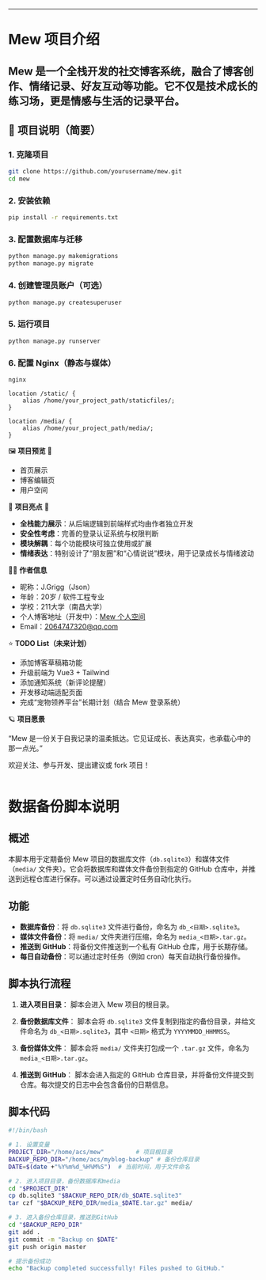 ---
# Mew 项目介绍


## Mew 是一个全栈开发的社交博客系统，融合了博客创作、情绪记录、好友互动等功能。它不仅是技术成长的练习场，更是情感与生活的记录平台。


## 🚀 项目说明（简要）


### 1. 克隆项目

```bash
git clone https://github.com/yourusername/mew.git
cd mew
```

### 2. 安装依赖

```bash
pip install -r requirements.txt
```

### 3. 配置数据库与迁移

```bash
python manage.py makemigrations
python manage.py migrate
```

### 4. 创建管理员账户（可选）

```bash
python manage.py createsuperuser
```

### 5. 运行项目

```bash
python manage.py runserver
```

### 6. 配置 Nginx（静态与媒体）

```nginx
nginx

location /static/ {
    alias /home/your_project_path/staticfiles/;
}

location /media/ {
    alias /home/your_project_path/media/;
}
```

🖼️ **项目预览** 🎨

* 首页展示
* 博客编辑页
* 用户空间

📌 **项目亮点** 🎯

* **全栈能力展示**：从后端逻辑到前端样式均由作者独立开发
* **安全性考虑**：完善的登录认证系统与权限判断
* **模块解耦**：每个功能模块可独立使用或扩展
* **情绪表达**：特别设计了“朋友圈”和“心情说说”模块，用于记录成长与情绪波动

👨‍💻 **作者信息**

* 昵称：J.Grigg（Json）
* 年龄：20岁 / 软件工程专业
* 学校：211大学（南昌大学）
* 个人博客地址（开发中）：[Mew 个人空间](https://app7534.acapp.acwing.com)
* Email：[2064747320@qq.com](mailto:2064747320@qq.com)

⭐️ **TODO List（未来计划）**

* 添加博客草稿箱功能
* 升级前端为 Vue3 + Tailwind
* 添加通知系统（新评论提醒）
* 开发移动端适配页面
* 完成“宠物领养平台”长期计划（结合 Mew 登录系统）

🪐 **项目愿景**

“Mew 是一份关于自我记录的温柔抵达。它见证成长、表达真实，也承载心中的那一点光。”

欢迎关注、参与开发、提出建议或 fork 项目！

```

```
# 数据备份脚本说明

## 概述

本脚本用于定期备份 Mew 项目的数据库文件（`db.sqlite3`）和媒体文件（`media/` 文件夹）。它会将数据库和媒体文件备份到指定的 GitHub 仓库中，并推送到远程仓库进行保存。可以通过设置定时任务自动化执行。

## 功能

- **数据库备份**：将 `db.sqlite3` 文件进行备份，命名为 `db_<日期>.sqlite3`。
- **媒体文件备份**：将 `media/` 文件夹进行压缩，命名为 `media_<日期>.tar.gz`。
- **推送到 GitHub**：将备份文件推送到一个私有 GitHub 仓库，用于长期存储。
- **每日自动备份**：可以通过定时任务（例如 cron）每天自动执行备份操作。

## 脚本执行流程

1. **进入项目目录**：
   脚本会进入 Mew 项目的根目录。

2. **备份数据库文件**：
   脚本会将 `db.sqlite3` 文件复制到指定的备份目录，并给文件命名为 `db_<日期>.sqlite3`，其中 `<日期>` 格式为 `YYYYMMDD_HHMMSS`。

3. **备份媒体文件**：
   脚本会将 `media/` 文件夹打包成一个 `.tar.gz` 文件，命名为 `media_<日期>.tar.gz`。

4. **推送到 GitHub**：
   脚本会进入指定的 GitHub 仓库目录，并将备份文件提交到仓库。每次提交的日志中会包含备份的日期信息。

## 脚本代码

```bash
#!/bin/bash

# 1. 设置变量
PROJECT_DIR="/home/acs/mew"         # 项目根目录
BACKUP_REPO_DIR="/home/acs/myblog-backup" # 备份仓库目录
DATE=$(date +"%Y%m%d_%H%M%S")  # 当前时间，用于文件命名

# 2. 进入项目目录，备份数据库和media
cd "$PROJECT_DIR"
cp db.sqlite3 "$BACKUP_REPO_DIR/db_$DATE.sqlite3"
tar czf "$BACKUP_REPO_DIR/media_$DATE.tar.gz" media/

# 3. 进入备份仓库目录，推送到GitHub
cd "$BACKUP_REPO_DIR"
git add .
git commit -m "Backup on $DATE"
git push origin master

# 提示备份成功
echo "Backup completed successfully! Files pushed to GitHub."
```

